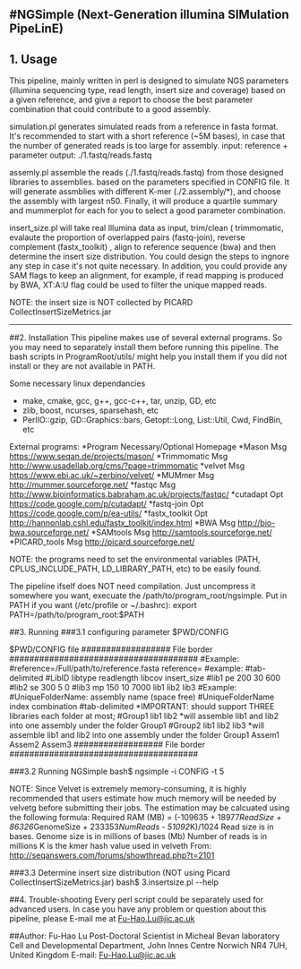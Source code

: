 #NGSimple (Next-Generation illumina SIMulation PipeLinE) 
------------------------------------------------------------------
## 1. Usage

This pipeline, mainly written in perl is designed to simulate NGS 
parameters (illumina sequencing type, read length, insert size and
 coverage) based on a given reference, and give a report to choose
 the best parameter combination that could contribute to a good 
assembly.

simulation.pl generates simulated reads from a reference in fasta
 format. It's recommended to start with a short reference (~5M 
bases), in case that the number of generated reads is too large for
 assembly.
    input: reference + parameter
    output: ./1.fastq/reads.fastq

assemly.pl assemble the reads (./1.fastq/reads.fastq) from those 
designed libraries to assemblies. based on the parameters specified 
in CONFIG file. It will generate assmblies with different K-mer 
(./2.assembly/*), and choose the assembly with largest n50. Finally,
 it will produce a quartile summary and mummerplot for each for you 
to select a good parameter combination.

insert_size.pl will take real Illumina data as input, trim/clean (
trimmomatic, evalaute the proportion of overlapped pairs (fastq-join),
 reverse complement (fastx_toolkit) , align to reference sequence 
(bwa) and then determine the insert size distribution. You could 
design the steps to ingnore any step in case it's not quite necessary. 
In addition, you could provide any SAM flags to keep an alignment, 
for example, if read mapping is produced by BWA, XT:A:U flag could be
 used to filter the unique mapped reads.

NOTE: the insert size is NOT collected by PICARD CollectInsertSizeMetrics.jar

----------------------------------------------------------------------

##2. Installation
This pipeline makes use of several external programs. So you may need to 
separately install them before running this pipeline. The bash scripts in
 ProgramRoot/utils/ might help you install them if you did not install or 
they are not available in PATH. 

Some necessary linux dependancies
*    make, cmake, gcc, g++, gcc-c++, tar, unzip, GD, etc
*    zlib, boost, ncurses, sparsehash, etc
*    PerlIO::gzip, GD::Graphics::bars, Getopt::Long, List::Util, Cwd, FindBin, etc

External programs:
*Program		Necessary/Optional	Homepage
*Mason		Msg	https://www.seqan.de/projects/mason/
*Trimmomatic	Msg	http://www.usadellab.org/cms/?page=trimmomatic
*velvet		Msg	https://www.ebi.ac.uk/~zerbino/velvet/
*MUMmer		Msg	http://mummer.sourceforge.net/
*fastqc		Msg	http://www.bioinformatics.babraham.ac.uk/projects/fastqc/
*cutadapt	Opt	https://code.google.com/p/cutadapt/
*fastq-join	Opt	https://code.google.com/p/ea-utils/
*fastx_toolkit	Opt	http://hannonlab.cshl.edu/fastx_toolkit/index.html
*BWA		Msg	http://bio-bwa.sourceforge.net/
*SAMtools	Msg	http://samtools.sourceforge.net/
*PICARD_tools	Msg	http://picard.sourceforge.net/

NOTE: the programs need to set the environmental variables (PATH, 
CPLUS_INCLUDE_PATH, LD_LIBRARY_PATH, etc) to be easily found. 

The pipeline ifself does NOT need compilation. Just uncompress it somewhere
 you want, execuate the /path/to/program_root/ngsimple. Put in PATH if 
you want (/etc/profile or ~/.bashrc): 
	export PATH=/path/to/program_root:$PATH


##3. Running
###3.1 configuring parameter $PWD/CONFIG

$PWD/CONFIG file
################## File border ######################################
#Example:
#reference=/Full/path/to/reference.fasta
reference=
#example:
#tab-delimited
#LibID	libtype	readlength	libcov	insert_size
#lib1	pe	200	30	600
#lib2	se	300	5	0
#lib3	mp	150	10	7000
lib1
lib2
lib3
#Example:
#UniqueFolderName: assembly name (space free)
#UniqueFolderName	index combination
#tab-delimited
*IMPORTANT: should support THREE libraries each folder at most;
#Group1	lib1	lib2
*will assemble lib1 and lib2 into one assembly under the folder Group1
#Group2	lib1	lib2	lib3
*will assemble lib1 and lib2 into one assembly under the folder Group1
Assem1
Assem2
Assem3
################## File border ######################################


###3.2 Running NGSimple
bash$ ngsimple -i CONFIG -t 5
	
NOTE: Since Velvet is extremely memory-consuming, it is highly recommended 
that users estimate how much memory will be needed by velvetg before 
submitting their jobs. The estimation may be calcuated using the following 
formula:
Required RAM (MB) = (-109635 + 18977*ReadSize + 86326*GenomeSize + 233353*NumReads - 51092*K)/1024
  Read size is in bases.
  Genome size is in millions of bases (Mb)
  Number of reads is in millions
  K is the kmer hash value used in velveth
From: http://seqanswers.com/forums/showthread.php?t=2101


###3.3 Determine insert size distribution (NOT using Picard CollectInsertSizeMetrics.jar)
	bash$ 3.insertsize.pl --help

##4. Trouble-shooting
Every perl script could be separately used for advanced users. In case
 you have any problem or question about this pipeline, please E-mail 
me at Fu-Hao.Lu@jic.ac.uk


##Author:
  Fu-Hao Lu
  Post-Doctoral Scientist in Micheal Bevan laboratory
  Cell and Developmental Department, John Innes Centre
  Norwich NR4 7UH, United Kingdom
  E-mail: Fu-Hao.Lu@jic.ac.uk
